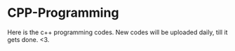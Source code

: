 # CPP-Programming
Here is the c++ programming codes.
New codes will be uploaded daily, till it gets done.
<3.
